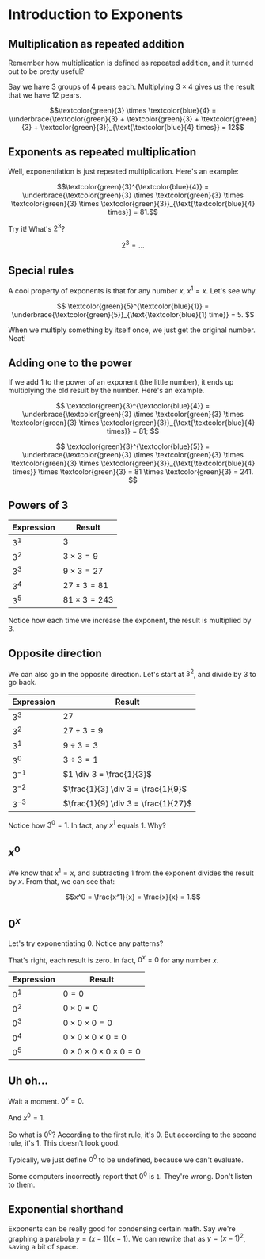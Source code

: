 # Introduction to Exponents

## Multiplication as repeated addition

Remember how multiplication is defined as repeated addition, and it turned out
to be pretty useful?

Say we have $3$ groups of $4$ pears each. Multiplying $3 \times 4$ gives us the
result that we have $12$ pears.

$$\textcolor{green}{3} \times \textcolor{blue}{4} = \underbrace{\textcolor{green}{3} + \textcolor{green}{3} + \textcolor{green}{3} + \textcolor{green}{3}}_{\text{\textcolor{blue}{4} times}} = 12$$

## Exponents as repeated multiplication

Well, exponentiation is just repeated multiplication. Here's an example:

$$\textcolor{green}{3}^{\textcolor{blue}{4}} = \underbrace{\textcolor{green}{3} \times \textcolor{green}{3} \times \textcolor{green}{3} \times \textcolor{green}{3}}_{\text{\textcolor{blue}{4} times}} = 81.$$

Try it! What's $2^3$?

$$2^3 = ...$$

## Special rules

A cool property of exponents is that for any number $x$, $x^1 = x$. Let's see
why.

$$
\textcolor{green}{5}^{\textcolor{blue}{1}} = \underbrace{\textcolor{green}{5}}_{\text{\textcolor{blue}{1} time}} = 5.
$$

When we multiply something by itself once, we just get the original number.
Neat!

## Adding one to the power

If we add $1$ to the power of an exponent (the little number), it ends up
multiplying the old result by the number. Here's an example.

$$
\textcolor{green}{3}^{\textcolor{blue}{4}} = \underbrace{\textcolor{green}{3} \times \textcolor{green}{3} \times \textcolor{green}{3} \times \textcolor{green}{3}}_{\text{\textcolor{blue}{4} times}} = 81;
$$

$$
\textcolor{green}{3}^{\textcolor{blue}{5}} = \underbrace{\textcolor{green}{3} \times \textcolor{green}{3} \times \textcolor{green}{3} \times \textcolor{green}{3}}_{\text{\textcolor{blue}{4} times}} \times \textcolor{green}{3} = 81 \times \textcolor{green}{3} = 241.
$$

## Powers of 3

| Expression | Result              |
| ---------- | ------------------- |
| $3^1$      | $3$                 |
| $3^2$      | $3 \times 3 = 9$    |
| $3^3$      | $9 \times 3 = 27$   |
| $3^4$      | $27 \times 3 = 81$  |
| $3^5$      | $81 \times 3 = 243$ |

Notice how each time we increase the exponent, the result is multiplied by $3$.

## Opposite direction

We can also go in the opposite direction. Let's start at $3^2$, and divide by
$3$ to go back.

| Expression | Result                              |
| ---------- | ----------------------------------- |
| $3^3$      | $27$                                |
| $3^2$      | $27 \div 3 = 9$                     |
| $3^1$      | $9 \div 3 = 3$                      |
| $3^0$      | $3 \div 3 = 1$                      |
| $3^{-1}$   | $1 \div 3 = \frac{1}{3}$            |
| $3^{-2}$   | $\frac{1}{3} \div 3 = \frac{1}{9}$  |
| $3^{-3}$   | $\frac{1}{9} \div 3 = \frac{1}{27}$ |

Notice how $3^0 = 1$. In fact, any $x^1$ equals $1$. Why?

## $x^0$

We know that $x^1 = x$, and subtracting $1$ from the exponent divides the result
by $x$. From that, we can see that:

$$x^0 = \frac{x^1}{x} = \frac{x}{x} = 1.$$

## $0^x$

Let's try exponentiating $0$. Notice any patterns?

That's right, each result is zero. In fact, $0^x = 0$ for any number $x$.

| Expression | Result                                      |
| ---------- | ------------------------------------------- |
| $0^1$      | $0 = 0$                                     |
| $0^2$      | $0 \times 0 = 0$                            |
| $0^3$      | $0 \times 0 \times 0 = 0$                   |
| $0^4$      | $0 \times 0 \times 0 \times 0 = 0$          |
| $0^5$      | $0 \times 0 \times 0 \times 0 \times 0 = 0$ |

## Uh oh...

Wait a moment. $0^x = 0.$

And $x^0 = 1.$

So what is $0^0$? According to the first rule, it's $0$. But according to the
second rule, it's $1$. This doesn't look good.

Typically, we just define $0^0$ to be $\text{undefined}$, because we can't
evaluate.

Some computers incorrectly report that $0^0$ is `1`. They're wrong. Don't listen
to them.

## Exponential shorthand

Exponents can be really good for condensing certain math. Say we're graphing a
parabola $y = (x - 1)(x - 1)$. We can rewrite that as $y = (x-1)^2$, saving a
bit of space.

